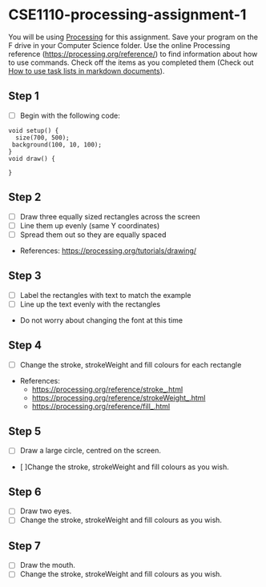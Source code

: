 # CSE1110-processing-assignment-1
You will be using [Processing](https://processing.org/) for this assignment. Save your program on the F drive in your Computer Science folder. Use the online Processing reference (https://processing.org/reference/) to find information about how to use commands. Check off the items as you completed them (Check out [How to use task lists in markdown documents](https://github.com/blog/1825-task-lists-in-all-markdown-documents)).

## Step 1
- [ ] Begin with the following code:

```
void setup() {
  size(700, 500);
 background(100, 10, 100);
}
void draw() {

}
```
## Step 2 
- [ ] Draw three equally sized rectangles across the screen
- [ ] Line them up evenly (same Y coordinates)
- [ ] Spread them out so they are equally spaced
* References: https://processing.org/tutorials/drawing/

## Step 3 
- [ ] Label the rectangles with text to match the example
- [ ] Line up the text evenly with the rectangles
* Do not worry about changing the font at this time

## Step 4 
- [ ] Change the stroke, strokeWeight and fill colours for each rectangle
* References:
  * https://processing.org/reference/stroke_.html
  * https://processing.org/reference/strokeWeight_.html
  * https://processing.org/reference/fill_.html

## Step 5 
- [ ] Draw a large circle, centred on the screen.
- [ ]Change the stroke, strokeWeight and fill colours as you wish.

## Step 6 
- [ ] Draw two eyes.  
- [ ] Change the stroke, strokeWeight and fill colours as you wish.

## Step 7
- [ ] Draw the mouth.  
- [ ] Change the stroke, strokeWeight and fill colours as you wish. 
